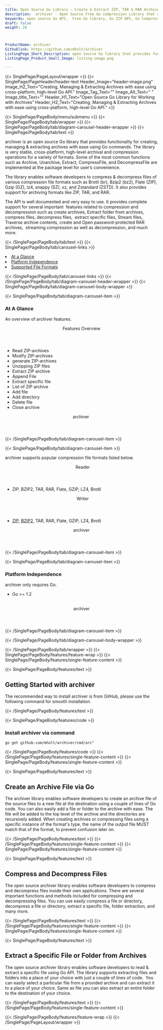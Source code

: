 ```yaml
---
title: Open Source Go Library – Create & Extract ZIP, TAR & RAR Archives
description:  archiver - Open Source Free Go compression Library that allows software developers to create, manage & extract files from ZIP, TAR & RAR Archives via Go API.
keywords: open source Go API,  Free Go library, Go ZIP API, Go Compression API, compress files, decompress files, ZIP GO API, Go compression Library, Open Source Go Library, Go Zip programming, create  zip archives, Opening zip archives, create BZIP2 archives, save archive to a file, List zip archive, RAR Archive, TAR Go archive
draft: false
weight: 20



ProductName: archiver
Githublink: https://github.com/mholt/archiver
ListingPage_Short_Description: open source Go library that provides functionality for creating, managing & extracting archives with ease using Go commands.
ListingPage_Product_Small_Image: listing-image.png 

---
```


{{< SinglePage/PageLayout/wrapper >}}
{{< SinglePage/PageHeader/header-text
Header_Image="header-image.png"
Image_H2_Text="Creating, Managing & Extracting Archives with ease using cross-platform, high-level Go API."
Image_Tag_Text=""
Image_Alt_Text=" "
Image_title_Text=""
Header_H1_Text="Open Source Go Library for Working with Archives"
Header_H2_Text="Creating, Managing & Extracting Archives with ease using cross-platform, high-level Go API." >}}

{{< SinglePage/PageBody/menu/submenu >}}
{{< SinglePage/PageBody/tab/wrapper >}}
{{< SinglePage/PageBody/tab/diagram-carousel-header-wrapper >}}
{{< SinglePage/PageBody/tab/text >}}



<p>archiver is an open source Go library that provides functionality for creating, managing & extracting archives with ease using Go commands. The library is very stable, cross-platform, high-level archival and compression operations for a variety of formats. Some of the most common functions such as Archive, Unarchive, Extract, CompressFile, and DecompressFile are implemented at the package level for user’s convenience.</p>
<p>The library enables software developers to compress & decompress files of various compression file formats such as Brotli (br), Bzip2 (bz2), Flate (ZIP), Gzip (GZ), lz4, snappy (SZ), xz, and Zstandard (ZSTD). It also provides support for archiving formats like ZIP, TAR, and RAR.</p>
<p>The API is well documented and very easy to use. It provides complete support for several important  features related to compression and decompression such as create archives, Extract folder from archives, compress files, decompress files,  extract specific files, Stream files, Traverse archive contents, create and Open password-protected RAR archives,  streaming compression as well as decompression, and much more.</p>

{{< /SinglePage/PageBody/tab/text >}}
{{< SinglePage/PageBody/tab/carousel-links >}}

<li data-target="#diagramcarousel" data-slide-to="0"><a href="#">At a Glance</a></li>
<li data-target="#diagramcarousel" data-slide-to="2"><a href="#">Platform Independence</a></li>
<li data-target="#diagramcarousel" data-slide-to="1"><a class="activetab" href="#">Supported File Formats</a></li>


{{< /SinglePage/PageBody/tab/carousel-links >}}
{{< /SinglePage/PageBody/tab/diagram-carousel-header-wrapper >}}
{{< SinglePage/PageBody/tab/diagram-carousel-body-wrapper >}}

{{< SinglePage/PageBody/tab/diagram-carousel-item >}}
<h3>At A Glance</h3>
<p>An overview of archiver features.</p>
<div class="diagram1 d1-poi">
<div class="d1-row">
<div class="d1-col d1-right"><header>Features Overview</header>
<ul>
<li>Read ZIP-archives</li>
<li>Modify ZIP-archives</li>
<li>generate ZIP-archives</li>
<li>Unzipping ZIP files</li>
<li>Extract ZIP archive</li>
<li>Append File</li>
<li>Extract specific file</li>
<li>List of ZIP archive</li>
<li>Add file</li>
<li>Add directory</li>
<li>Delete file</li>
<li>Close archive</li>
</ul>
</div>
</div>
<div class="d1-logo" style="border: none;"><!--<img src='listing-image.png' alt="Compression APIs for .NET" />--><header>archiver </header><footer><small></small></footer></div>
<!--/logo--></div>
<!--/diagram1-->
{{< /SinglePage/PageBody/tab/diagram-carousel-item >}}

{{< SinglePage/PageBody/tab/diagram-carousel-item >}}
<p>archiver supports popular compression file formats listed below.</p>
<div class="diagram1 d2  d1-poi">
<div class="d1-row">
<div class="d1-col d1-left"><header><i class="fa fa-arrows-v "> </i> Reader</header>
<ul>
<li>ZIP<span style="font-size: 12.16px;">, </span>BZIP2, TAR, RAR, Flate, GZIP, LZ4, Brotli</li>
</ul>
</div>
<!--/left-->
<div class="d1-col d1-right"><header><i class="fa  fa-long-arrow-down"> </i> Writer</header>
<ul>
<li><a href="https://docs.fileformat.com/compression/zip/">ZIP</a>, <a href="https://docs.fileformat.com/compression/bz2/">BZIP2</a>, TAR, RAR, Flate, GZIP, LZ4, Brotli</li>
</ul>
</div>
<!--/right--></div>
<!--/row-->
<div class="d1-logo" style="border: none;"><!--<img src='listing-image.png' alt="Compression APIs for .NET" />--><header>archiver</header><footer><small></small></footer></div>
<!--/logo--></div>
<!--/diagram2-->
{{< /SinglePage/PageBody/tab/diagram-carousel-item >}}

{{< SinglePage/PageBody/tab/diagram-carousel-item >}}
<h3>Platform Independence</h3>
<p>archiver only requires Go.</p>
<div class="diagram1 d1-poi">
<div class="d1-row">
<div class="d1-col d1-left">
<ul>
<li>Go &gt;= 1.2 </li>
</ul>
</div>
<!--/left-->
<div class="d1-col d1-right"> </div>
<!--/right--></div>
<!--/row-->
<div class="d1-logo" style="border: none;"><!--<img src='listing-image.png' alt="Compression APIs for .NET" />--><header>archiver</header><footer><small></small></footer></div>
<!--/logo--></div>
<!--/diagram2 -->
{{< /SinglePage/PageBody/tab/diagram-carousel-item >}}

{{< /SinglePage/PageBody/tab/diagram-carousel-body-wrapper >}}

{{< /SinglePage/PageBody/tab/wrapper >}}
{{< SinglePage/PageBody/features/feature-wrap >}}
{{< SinglePage/PageBody/features/single-feature-content >}}

{{< SinglePage/PageBody/features/text >}}
<h2 class="h2title">Getting Started with archiver</h2>
<p>The recommended way to install archiver is from GitHub, please use the following command for smooth installation.</p>
{{< /SinglePage/PageBody/features/text >}}

{{< SinglePage/PageBody/features/code >}}
<h3>Install archiver via command</h3>
<pre><code class="html">go get github.com/mholt/archiver/cmd/arc"</code></pre>


{{< /SinglePage/PageBody/features/code >}}
{{< /SinglePage/PageBody/features/single-feature-content >}}
{{< SinglePage/PageBody/features/single-feature-content >}}

{{< SinglePage/PageBody/features/text >}}
<h2 class="h2title">Create an Archive File via Go</h2>
<p>The archiver library enables software developers to create an archive file of the source files to a new file at the destination using a couple of lines of Go code. You can also easily add a file or folder to the archive with ease. The file will be added to the top level of the archive and the directories are recursively added. When creating archives or compressing files using a specific instance of the format's type, the name of the output file MUST match that of the format, to prevent confusion later on.</p>

{{< /SinglePage/PageBody/features/text >}}
{{< /SinglePage/PageBody/features/single-feature-content >}}
{{< SinglePage/PageBody/features/single-feature-content >}}

{{< SinglePage/PageBody/features/text >}}
<h2 class="h2title">Compress and Decompress Files</h2>
<p>The open source archiver library enables software developers to compress and decompress files inside their own applications. There are several important functions and methods included for compressing and decompressing files. You can use easily compress a file or directory, decompress a file or directory, extract a specific file, folder extraction, and many more.</p>

{{< /SinglePage/PageBody/features/text >}}
{{< /SinglePage/PageBody/features/single-feature-content >}}
{{< SinglePage/PageBody/features/single-feature-content >}}

{{< SinglePage/PageBody/features/text >}}
<h2 class="h2title">Extract a Specific File or Folder from Archives</h2>
<p>The open source archiver library enables software developers to read & extract a specific file using Go API. The library supports extracting files and folders into a place of your choice with just a couple of lines of code.  You can easily select a particular file from a provided archive and can extract it to a place of your choice. Same as file you can also extract an entire folder to the destination of your choice.</p>

{{< /SinglePage/PageBody/features/text >}}
{{< /SinglePage/PageBody/features/single-feature-content >}}

{{< /SinglePage/PageBody/features/feature-wrap >}}
{{< /SinglePage/PageLayout/wrapper >}}